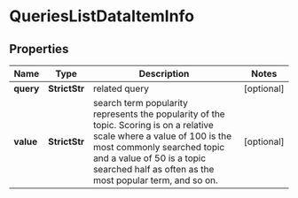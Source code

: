 # QueriesListDataItemInfo


## Properties

| Name | Type | Description | Notes |
|------------ | ------------- | ------------- | -------------|
**query** | **StrictStr** | related query |[optional]|
**value** | **StrictStr** | search term popularity<br>represents the popularity of the topic. Scoring is on a relative scale where a value of 100 is the most commonly searched topic and a value of 50 is a topic searched half as often as the most popular term, and so on. |[optional]|